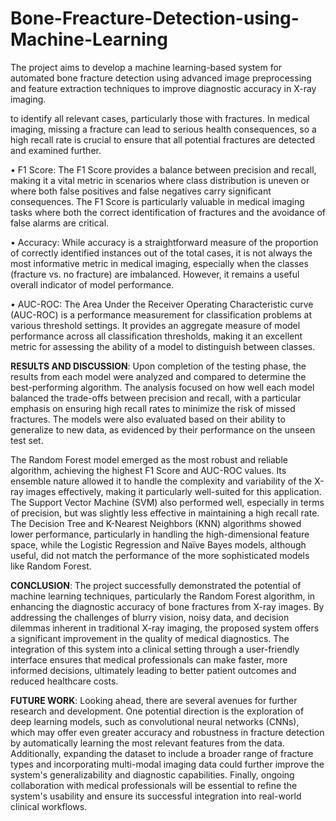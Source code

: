 # Bone-Freacture-Detection-using-Machine-Learning
The project aims to develop a machine learning-based system for automated bone fracture detection using advanced image preprocessing and feature extraction techniques to improve diagnostic accuracy in X-ray imaging.


to identify all relevant cases, particularly those with fractures. In medical imaging, missing a fracture can lead to serious health consequences, so a high recall rate is crucial to ensure that all potential fractures are detected and examined further.

• F1 Score: The F1 Score provides a balance between precision and recall, making it a vital metric in scenarios where class distribution is uneven or where both false positives and false negatives carry significant consequences. The F1 Score is particularly valuable in medical imaging tasks where both the correct identification of fractures and the avoidance of false alarms are critical.

• Accuracy: While accuracy is a straightforward measure of the proportion of correctly identified instances out of the total cases, it is not always the most informative metric in medical imaging, especially when the classes (fracture vs. no fracture) are imbalanced. However, it remains a useful overall indicator of model performance.

• AUC-ROC: The Area Under the Receiver Operating Characteristic curve (AUC-ROC) is a performance measurement for classification problems at various threshold settings. It provides an aggregate measure of model performance across all classification thresholds, making it an excellent metric for assessing the ability of a model to distinguish between classes.

**RESULTS AND DISCUSSION**: 
Upon completion of the testing phase, the results from each model were analyzed and compared to determine the best-performing algorithm. The analysis focused on how well each model balanced the trade-offs between precision and recall, with a particular emphasis on ensuring high recall rates to minimize the risk of missed fractures. The models were also evaluated based on their ability to generalize to new data, as evidenced by their performance on the unseen test set.

The Random Forest model emerged as the most robust and reliable algorithm, achieving the highest F1 Score and AUC-ROC values. Its ensemble nature allowed it to handle the complexity and variability of the X-ray images effectively, making it particularly well-suited for this application. The Support Vector Machine (SVM) also performed well, especially in terms of precision, but was slightly less effective in maintaining a high recall rate. The Decision Tree and K-Nearest Neighbors (KNN) algorithms showed lower performance, particularly in handling the high-dimensional feature space, while the Logistic Regression and Naïve Bayes models, although useful, did not match the performance of the more sophisticated models like Random Forest.

**CONCLUSION**: 
The project successfully demonstrated the potential of machine learning techniques, particularly the Random Forest algorithm, in enhancing the diagnostic accuracy of bone fractures from X-ray images. By addressing the challenges of blurry vision, noisy data, and decision dilemmas inherent in traditional X-ray imaging, the proposed system offers a significant improvement in the quality of medical diagnostics. The integration of this system into a clinical setting through a user-friendly interface ensures that medical professionals can make faster, more informed decisions, ultimately leading to better patient outcomes and reduced healthcare costs.

**FUTURE WORK**: 
Looking ahead, there are several avenues for further research and development. One potential direction is the exploration of deep learning models, such as convolutional neural networks (CNNs), which may offer even greater accuracy and robustness in fracture detection by automatically learning the most relevant features from the data. Additionally, expanding the dataset to include a broader range of fracture types and incorporating multi-modal imaging data could further improve the system's generalizability and diagnostic capabilities. Finally, ongoing collaboration with medical professionals will be essential to refine the system's usability and ensure its successful integration into real-world clinical workflows.

